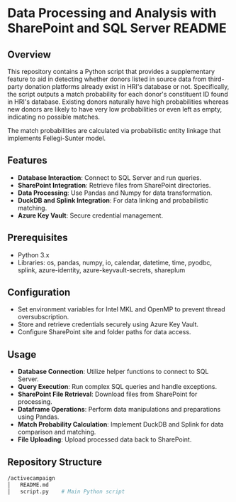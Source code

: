 # Data Processing and Analysis with SharePoint and SQL Server README

## Overview
This repository contains a Python script that provides a supplementary feature to aid in detecting whether donors listed in source data from third-party donation platforms already exist in HRI's database or not. Specifically, the script outputs a match probability for each donor's constituent ID found in HRI's database. Existing donors naturally have high probabilities whereas new donors are likely to have very low probabilities or even left as empty, indicating no possible matches.

The match probabilities are calculated via probabilistic entity linkage that implements Fellegi-Sunter model.

## Features
- **Database Interaction**: Connect to SQL Server and run queries.
- **SharePoint Integration**: Retrieve files from SharePoint directories.
- **Data Processing**: Use Pandas and Numpy for data transformation.
- **DuckDB and Splink Integration**: For data linking and probabilistic matching.
- **Azure Key Vault**: Secure credential management.

## Prerequisites
- Python 3.x
- Libraries: os, pandas, numpy, io, calendar, datetime, time, pyodbc, splink, azure-identity, azure-keyvault-secrets, shareplum

## Configuration
- Set environment variables for Intel MKL and OpenMP to prevent thread oversubscription.
- Store and retrieve credentials securely using Azure Key Vault.
- Configure SharePoint site and folder paths for data access.

## Usage
- **Database Connection**: Utilize helper functions to connect to SQL Server.
- **Query Execution**: Run complex SQL queries and handle exceptions.
- **SharePoint File Retrieval**: Download files from SharePoint for processing.
- **Dataframe Operations**: Perform data manipulations and preparations using Pandas.
- **Match Probability Calculation**: Implement DuckDB and Splink for data comparison and matching.
- **File Uploading**: Upload processed data back to SharePoint.

## Repository Structure
 ```bash
 /activecampaign
│   README.md
│   script.py    # Main Python script
```
